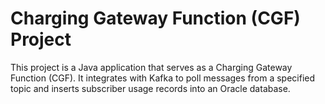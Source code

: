 # Charging Gateway Function (CGF) Project

This project is a Java application that serves as a Charging Gateway Function (CGF). It integrates with Kafka to poll messages from a specified topic and inserts subscriber usage records into an Oracle database.
